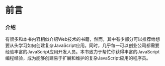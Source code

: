 # 前言
### 介绍
有很多和本书内容相似介绍Web技术的书籍，然而，其中有少部分可以推荐给想要从头学习如何创建复杂JavaScript应用。同时，几乎每一可以创业公司都需要经验丰富的JavaScript应用开发人员。本书致力于帮忙你获得丰富的JavaScript编程经验，成为能够创建易于扩展和维护的复杂JavaScript应用的程序员。
